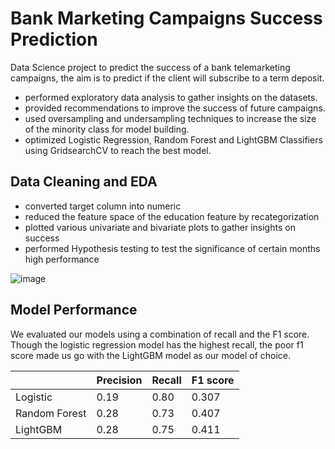 # Bank Marketing Campaigns Success Prediction
Data Science project to  predict the success of a bank telemarketing campaigns, the aim is to predict if the client will subscribe to a term deposit.

- performed exploratory data analysis to gather insights on the datasets.
- provided recommendations to improve the success of future campaigns.
- used oversampling and undersampling techniques to increase the size of the minority class for model building.
- optimized Logistic Regression, Random Forest and LightGBM Classifiers using GridsearchCV to reach the best model.

## Data Cleaning and EDA

- converted target column into numeric
- reduced the feature space of the education feature by recategorization
- plotted various univariate and bivariate plots to gather insights on success
- performed Hypothesis testing to test the significance of certain months high performance


![image](https://user-images.githubusercontent.com/57121852/213601225-53d33388-c831-4462-907d-bd7d0412ddd6.png)


## Model Performance
We evaluated our models using a combination of recall and the F1 score. Though the logistic regression model has the highest recall, the poor f1 score made us go with the LightGBM model as our model of choice.

|               	| Precision 	| Recall	| F1 score 	|
|---------------	|--------	|-----------	|----------	|
| Logistic      	| 0.19  	| 0.80     	| 0.307 	|
| Random Forest 	| 0.28   	| 0.73     	| 0.407   	|
| LightGBM      	|  0.28      	|    0.75       	|   0.411     	|

